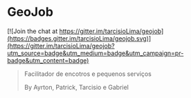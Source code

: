  GeoJob  
=============

[![Join the chat at https://gitter.im/tarcisioLima/geojob](https://badges.gitter.im/tarcisioLima/geojob.svg)](https://gitter.im/tarcisioLima/geojob?utm_source=badge&utm_medium=badge&utm_campaign=pr-badge&utm_content=badge)
> Facilitador de encotros e pequenos serviços
>
> By Ayrton, Patrick, Tarcisio e Gabriel